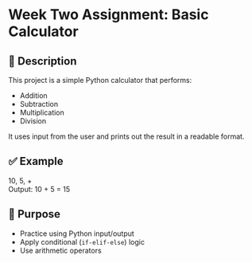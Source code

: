 # Week Two Assignment: Basic Calculator

## 📄 Description
This project is a simple Python calculator that performs:
- Addition
- Subtraction
- Multiplication
- Division

It uses input from the user and prints out the result in a readable format.

## ✅ Example
10, 5, +  
Output: 10 + 5 = 15

## 🎯 Purpose
- Practice using Python input/output
- Apply conditional (`if-elif-else`) logic
- Use arithmetic operators
